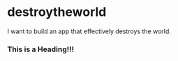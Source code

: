 # destroytheworld
I want to build an app that effectively destroys the world.

### This is a Heading!!!

